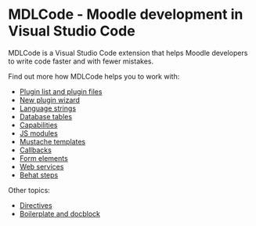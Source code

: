 # MDLCode - Moodle development in Visual Studio Code

MDLCode is a Visual Studio Code extension that helps Moodle developers to write code faster and with fewer mistakes.

Find out more how MDLCode helps you to work with:
- [Plugin list and plugin files](pluginfiles.md)
- [New plugin wizard](newplugin.md)
- [Language strings](strings.md)
- [Database tables](dbtables.md)
- [Capabilities](capabilities.md)
- [JS modules](jsmodules.md)
- [Mustache templates](templates.md)
- [Callbacks](callbacks.md)
- [Form elements](formelements.md)
- [Web services](webservices.md)
- [Behat steps](behat.md)

Other topics:
- [Directives](directives.md)
- [Boilerplate and docblock](boilerplate.md)
